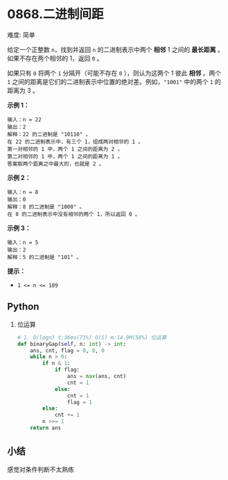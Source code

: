 # 0868.二进制间距

难度: 简单

给定一个正整数 `n`，找到并返回 `n` 的二进制表示中两个 **相邻** 1 之间的 **最长距离** 。如果不存在两个相邻的 1，返回 `0` 。

如果只有 `0` 将两个 `1` 分隔开（可能不存在 `0` ），则认为这两个 1 彼此 **相邻** 。两个 `1` 之间的距离是它们的二进制表示中位置的绝对差。例如，`"1001"` 中的两个 `1` 的距离为 3 。

 



**示例 1：**

```
输入：n = 22
输出：2
解释：22 的二进制是 "10110" 。
在 22 的二进制表示中，有三个 1，组成两对相邻的 1 。
第一对相邻的 1 中，两个 1 之间的距离为 2 。
第二对相邻的 1 中，两个 1 之间的距离为 1 。
答案取两个距离之中最大的，也就是 2 。
```

**示例 2：**

```
输入：n = 8
输出：0
解释：8 的二进制是 "1000" 。
在 8 的二进制表示中没有相邻的两个 1，所以返回 0 。
```

**示例 3：**

```
输入：n = 5
输出：2
解释：5 的二进制是 "101" 。
```

 

**提示：**

- `1 <= n <= 109`

## Python

1. 位运算

   ```python
   # 1. O(logn) t:36ms(71%) O(1) m:14.9M(56%) 位运算
   def binaryGap(self, n: int) -> int:
       ans, cnt, flag = 0, 0, 0
       while n > 0:
           if n & 1:
               if flag:
                   ans = max(ans, cnt)
                   cnt = 1
               else:
                   cnt = 1
                   flag = 1
           else:
               cnt += 1
           n >>= 1
       return ans
   ```

## 小结

感觉对条件判断不太熟练